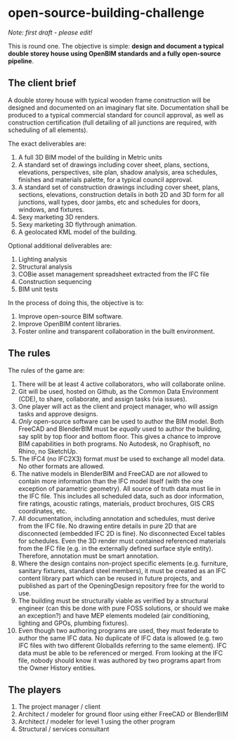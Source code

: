 # open-source-building-challenge

_Note: first draft - please edit!_

This is round one. The objective is simple: **design and document a typical
double storey house using OpenBIM standards and a fully open-source pipeline**.

## The client brief

A double storey house with typical wooden frame construction will be designed
and documented on an imaginary flat site. Documentation shall be produced to a
typical commercial standard for council approval, as well as construction
certification (full detailing of all junctions are required, with scheduling of
all elements).

The exact deliverables are:

 1. A full 3D BIM model of the building in Metric units
 2. A standard set of drawings including cover sheet, plans, sections,
    elevations, perspectives, site plan, shadow analysis, area schedules,
    finishes and materials palette, for a typical council approval.
 3. A standard set of construction drawings including cover sheet, plans,
    sections, elevations, construction details in both 2D and 3D form for all
    junctions, wall types, door jambs, etc and schedules for doors, windows, and
    fixtures.
 4. Sexy marketing 3D renders.
 5. Sexy marketing 3D flythrough animation.
 6. A geolocated KML model of the building.

Optional additional deliverables are:

 1. Lighting analysis
 2. Structural analysis
 3. COBie asset management spreadsheet extracted from the IFC file
 4. Construction sequencing
 5. BIM unit tests

In the process of doing this, the objective is to:

 1. Improve open-source BIM software.
 2. Improve OpenBIM content libraries.
 3. Foster online and transparent collaboration in the built environment.

## The rules

The rules of the game are:

 1. There will be at least 4 active collaborators, who will collaborate online.
 2. Git will be used, hosted on Github, as the Common Data Environment (CDE), to
    share, collaborate, and assign tasks (via issues).
 3. One player will act as the client and project manager, who will assign tasks
    and approve designs.
 4. _Only_ open-source software can be used to author the BIM model. Both
    FreeCAD and BlenderBIM must be _equally_ used to author the building, say
    split by top floor and bottom floor. This gives a chance to improve BIM
    capabilities in both programs. No Autodesk, no Graphisoft, no Rhino, no
    SketchUp.
 5. The IFC4 (no IFC2X3) format _must_ be used to exchange all model data. No
    other formats are allowed.
 6. The native models in BlenderBIM and FreeCAD are _not_ allowed to contain
    more information than the IFC model itself (with the one exception of
    parametric geometry). All source of truth data must lie in the IFC file.
    This includes all scheduled data, such as door information, fire ratings,
    acoustic ratings, materials, product brochures, GIS CRS coordinates, etc.
 7. All documentation, including annotation and schedules, must derive from the
    IFC file. No drawing entire details in pure 2D that are disconnected
    (embedded IFC 2D is fine). No disconnected Excel tables for schedules. Even
    the 3D render must contained referenced materials from the IFC file (e.g. in
    the externally defined surface style entity). Therefore, annotation must be
    smart annotation.
 8. Where the design contains non-project specific elements (e.g. furniture,
    sanitary fixtures, standard steel members), it must be created as an IFC
    content library part which can be reused in future projects, and published
    as part of the OpeningDesign repository free for the world to use.
 9. The building must be structurally viable as verified by a structural
    engineer (can this be done with pure FOSS solutions, or should we make an
    exception?) and have MEP elements modeled (air conditioning, lighting and
    GPOs, plumbing fixtures).
 10. Even though two authoring programs are used, they must federate to author
     the same IFC data. No duplicate of IFC data is allowed (e.g. two IFC files
     with two different GlobalIds referring to the same element). IFC data must
     be able to be referenced or merged. From looking at the IFC file, nobody
     should know it was authored by two programs apart from the Owner History
     entities.

## The players

 1. The project manager / client
 2. Architect / modeler for ground floor using either FreeCAD or BlenderBIM
 3. Architect / modeler for level 1 using the other program
 4. Structural / services consultant
